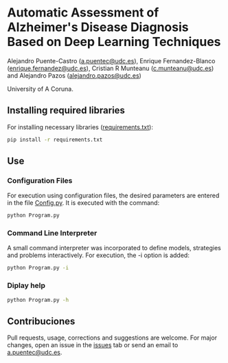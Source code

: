 # Automatic Assessment of Alzheimer's Disease Diagnosis Based on Deep Learning Techniques

Alejandro Puente-Castro (a.puentec@udc.es), Enrique Fernandez-Blanco (enrique.fernandez@udc.es), Cristian R Munteanu (c.munteanu@udc.es) and Alejandro Pazos (alejandro.pazos@udc.es)

University of A Coruna.

## Installing required libraries
For installing necessary libraries ([requirements.txt](https://github.com/TheMVS/DL_AD_mri_sex_age_stages/blob/master/requirements.txt)):

```bash
pip install -r requirements.txt
```
## Use

### Configuration Files

For execution using configuration files, the desired parameters are entered in the file [Config.py](https://github.com/TheMVS/DL_AD_mri_sex_age_stages/blob/master/Config.py). It is executed with the command:

```bash
python Program.py
```

### Command Line Interpreter

A small command interpreter was incorporated to define models, strategies and problems interactively. For execution, the -i option is added:

```bash
python Program.py -i
```

### Diplay help

```bash
python Program.py -h
```

## Contribuciones

Pull requests, usage, corrections and suggestions are welcome. For major changes, open an issue in the [issues](https://github.com/TheMVS/DL_AD_mri_sex_age_stages/issues) tab or send an email to a.puentec@udc.es.

